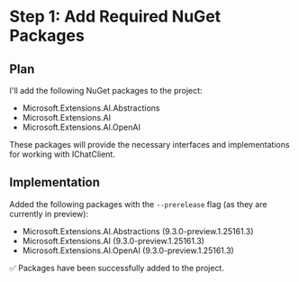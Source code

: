 # Step 1: Add Required NuGet Packages

## Plan
I'll add the following NuGet packages to the project:
- Microsoft.Extensions.AI.Abstractions
- Microsoft.Extensions.AI
- Microsoft.Extensions.AI.OpenAI

These packages will provide the necessary interfaces and implementations for working with IChatClient.

## Implementation

Added the following packages with the `--prerelease` flag (as they are currently in preview):
- Microsoft.Extensions.AI.Abstractions (9.3.0-preview.1.25161.3)
- Microsoft.Extensions.AI (9.3.0-preview.1.25161.3)
- Microsoft.Extensions.AI.OpenAI (9.3.0-preview.1.25161.3)

✅ Packages have been successfully added to the project.